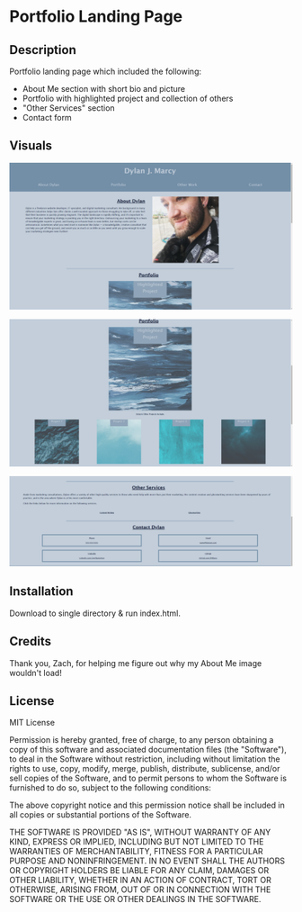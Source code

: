 # Portfolio Landing Page

## Description

Portfolio landing page which included the following:

- About Me section with short bio and picture
- Portfolio with highlighted project and collection of others
- "Other Services" section
- Contact form

## Visuals

![About Me](./assets/images/about_dylan.png)

![Portfolio](./assets/images/portfolio.png)

![Other Service & Contact](./assets/images/other_services_and_contact.png)

## Installation

Download to single directory & run index.html.

## Credits

Thank you, Zach, for helping me figure out why my About Me image wouldn't load!

## License

MIT License

Permission is hereby granted, free of charge, to any person obtaining a copy
of this software and associated documentation files (the "Software"), to deal
in the Software without restriction, including without limitation the rights
to use, copy, modify, merge, publish, distribute, sublicense, and/or sell
copies of the Software, and to permit persons to whom the Software is
furnished to do so, subject to the following conditions:

The above copyright notice and this permission notice shall be included in all
copies or substantial portions of the Software.

THE SOFTWARE IS PROVIDED "AS IS", WITHOUT WARRANTY OF ANY KIND, EXPRESS OR
IMPLIED, INCLUDING BUT NOT LIMITED TO THE WARRANTIES OF MERCHANTABILITY,
FITNESS FOR A PARTICULAR PURPOSE AND NONINFRINGEMENT. IN NO EVENT SHALL THE
AUTHORS OR COPYRIGHT HOLDERS BE LIABLE FOR ANY CLAIM, DAMAGES OR OTHER
LIABILITY, WHETHER IN AN ACTION OF CONTRACT, TORT OR OTHERWISE, ARISING FROM,
OUT OF OR IN CONNECTION WITH THE SOFTWARE OR THE USE OR OTHER DEALINGS IN THE
SOFTWARE.
